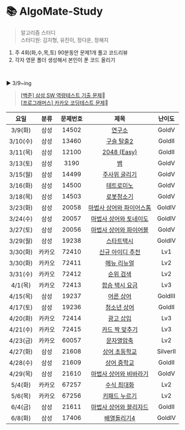 # 📚 AlgoMate-Study
> 알고리즘 스터디   
> 스터디원: 김지형, 유진이, 정다운, 정혜지    

1. 주 4회(화,수,목,토) 90분동안 문제1개 풀고 코드리뷰
3. 각자 영문 폴더 생성해서 본인이 푼 코드 올리기


<Br/>



▶ 3/9~ing
> [[백준] 삼성 SW 역량테스트 기출 문제](https://www.acmicpc.net/workbook/view/1152)🥇     
> [[프로그래머스] 카카오 코딩테스트 문제](https://programmers.co.kr/learn/challenges)🥇    

| 요일 | 분류 | 문제번호 | 제목 | 난이도 |
|:---:|:---:|:---:|:---:|:---:|
|3/9(화)|삼성|14502|[연구소](https://www.acmicpc.net/problem/14502)|GoldⅤ|
|3/10(수)|삼성|13460|[구슬 탈출2](https://www.acmicpc.net/problem/13460)|GoldⅡ|
|3/11(목)|삼성|12100|[2048 (Easy) ](https://www.acmicpc.net/problem/12100)|GoldⅡ|
|3/13(토)|삼성|3190|[뱀](https://www.acmicpc.net/problem/3190)|GoldⅤ|
|3/15(월)|삼성|14499|[주사위 굴리기](https://www.acmicpc.net/problem/14499)|GoldⅤ|
|3/16(화)|삼성|14500|[테트로미노](https://www.acmicpc.net/problem/14500)|GoldⅤ|
|3/18(목)|삼성|14503|[로봇청소기](https://www.acmicpc.net/problem/14503)|GoldⅤ|
|3/23(화)|삼성|20058|[마법사 상어와 파이어스톰](https://www.acmicpc.net/problem/20058)|GoldⅣ|
|3/24(수)|삼성|20057|[마법사 상어와 토네이도](https://www.acmicpc.net/problem/20057)|GoldⅣ|
|3/27(토)|삼성|20056|[마법사 상어와 파이어볼](https://www.acmicpc.net/problem/20056)|GoldⅤ|
|3/29(월)|삼성|19238|[스타트택시](https://www.acmicpc.net/problem/19238)|GoldⅣ|
|3/30(화)|카카오|72410|[신규 아이디 추천](https://programmers.co.kr/learn/courses/30/lessons/72410)|Lv1|
|3/30(화)|카카오|72411|[메뉴 리뉴얼](https://programmers.co.kr/learn/courses/30/lessons/72411)|Lv2|
|3/31(수)|카카오|72412|[순위 검색](https://programmers.co.kr/learn/courses/30/lessons/72412)|Lv2|
|4/1(목)|카카오|72413|[합승 택시 요금](https://programmers.co.kr/learn/courses/30/lessons/72413)|Lv3|
|4/15(목)|삼성|19237|[어른 상어](https://www.acmicpc.net/problem/19237)|GoldⅢ|
|4/17(토)|삼성|19236|[청소년 상어](https://www.acmicpc.net/problem/19236)|GoldⅡ|
|4/20(화)|카카오|72414|[광고 삽입](https://programmers.co.kr/learn/courses/30/lessons/72414)|Lv3|
|4/21(수)|카카오|72415|[카드 짝 맞추기](https://programmers.co.kr/learn/courses/30/lessons/72415)|Lv3|
|4/23(금)|카카오|60057|[문자열압축](https://programmers.co.kr/learn/courses/30/lessons/60057)|Lv2|
|4/27(화)|삼성|21608|[상어 초등학교](https://www.acmicpc.net/problem/21608)|SilverⅡ|
|4/28(수)|삼성|21609|[상어 중학교](https://www.acmicpc.net/problem/21609)|GoldⅡ|
|4/29(목)|삼성|21610|[마법사 상어와 비바라기](https://www.acmicpc.net/problem/21610)|GoldⅤ|
|5/4(화)|카카오|67257|[수식 최대화](https://programmers.co.kr/learn/courses/30/lessons/67257)|Lv2|
|5/6(목)|카카오|67256|[키패드 누르기](https://programmers.co.kr/learn/courses/30/lessons/67256)|Lv2|
|6/4(금)|삼성|21611|[마법사 상어와 블리자드](https://www.acmicpc.net/problem/21611)|GoldⅡ|
|6/8(화)|삼성|17406|[배열돌리기4](https://www.acmicpc.net/problem/17406)|GoldⅣ|
